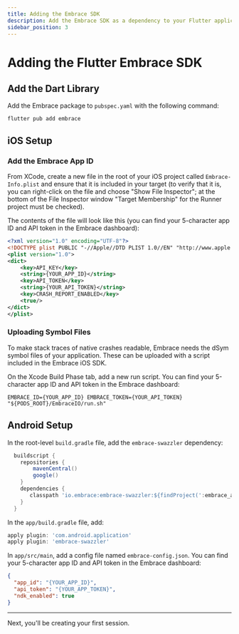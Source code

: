 ```yaml
---
title: Adding the Embrace SDK
description: Add the Embrace SDK as a dependency to your Flutter application
sidebar_position: 3
---
```


# Adding the Flutter Embrace SDK

## Add the Dart Library

Add the Embrace package to `pubspec.yaml` with the following command:

```shell-session
flutter pub add embrace
```

## iOS Setup

### Add the Embrace App ID

From XCode, create a new file in the root of your iOS project called `Embrace-Info.plist` and ensure that it is included in your target (to verify that it is, you can right-click on the file and choose "Show File Inspector"; at the bottom of the File Inspector window "Target Membership" for the Runner project must be checked). 

The contents of the file will look like this (you can find your 5-character app ID and API token in the Embrace dashboard):

```xml
<?xml version="1.0" encoding="UTF-8"?>
<!DOCTYPE plist PUBLIC "-//Apple//DTD PLIST 1.0//EN" "http://www.apple.com/DTDs/PropertyList-1.0.dtd">
<plist version="1.0">
<dict>
    <key>API_KEY</key>
    <string>{YOUR_APP_ID}</string>
    <key>API_TOKEN</key>
  	<string>{YOUR_API_TOKEN}</string>
    <key>CRASH_REPORT_ENABLED</key>
    <true/>
</dict>
</plist>
```

### Uploading Symbol Files

To make stack traces of native crashes readable, Embrace needs the dSym symbol files of your application. These can be uploaded with a script included in the Embrace iOS SDK.

On the Xcode Build Phase tab, add a new run script. You can find your 5-character app ID and API token in the Embrace dashboard:

```
EMBRACE_ID={YOUR_APP_ID} EMBRACE_TOKEN={YOUR_API_TOKEN} "${PODS_ROOT}/EmbraceIO/run.sh"
```

## Android Setup

In the root-level `build.gradle` file, add the `embrace-swazzler` dependency:

```gradle
  buildscript {
    repositories {
        mavenCentral()
        google()
    }
    dependencies {
       classpath 'io.embrace:embrace-swazzler:${findProject(':embrace_android').properties['emb_android_sdk']}'
    }
  }
```

In the `app/build.gradle` file, add:

```gradle
apply plugin: 'com.android.application'
apply plugin: 'embrace-swazzler'
```

In `app/src/main`, add a config file named `embrace-config.json`. You can find your 5-character app ID and API token in the Embrace dashboard:

```json
{
  "app_id": "{YOUR_APP_ID}",
  "api_token": "{YOUR_APP_TOKEN}",
  "ndk_enabled": true
}
```

---

Next, you'll be creating your first session.
